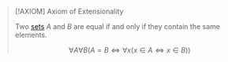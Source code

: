 >[!AXIOM] Axiom of Extensionality
>
>Two [sets](Set.md) $A$ and $B$ are equal if and only if they contain the same elements.
>
>$$
>\forall A \forall B (A = B \iff \forall x (x \in A \iff x \in B))
>$$
>